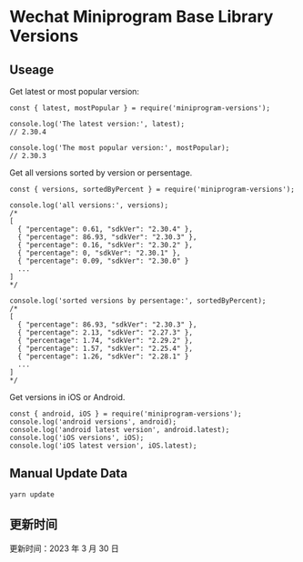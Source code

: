 
# Wechat Miniprogram Base Library Versions

## Useage

Get latest or most popular version:

```;
const { latest, mostPopular } = require('miniprogram-versions');

console.log('The latest version:', latest);
// 2.30.4

console.log('The most popular version:', mostPopular);
// 2.30.3

```

Get all versions sorted by version or persentage.

```
const { versions, sortedByPercent } = require('miniprogram-versions');

console.log('all versions:', versions);
/*
[
  { "percentage": 0.61, "sdkVer": "2.30.4" },
  { "percentage": 86.93, "sdkVer": "2.30.3" },
  { "percentage": 0.16, "sdkVer": "2.30.2" },
  { "percentage": 0, "sdkVer": "2.30.1" },
  { "percentage": 0.09, "sdkVer": "2.30.0" }
  ...
]
*/

console.log('sorted versions by persentage:', sortedByPercent);
/*
[
  { "percentage": 86.93, "sdkVer": "2.30.3" },
  { "percentage": 2.13, "sdkVer": "2.27.3" },
  { "percentage": 1.74, "sdkVer": "2.29.2" },
  { "percentage": 1.57, "sdkVer": "2.25.4" },
  { "percentage": 1.26, "sdkVer": "2.28.1" }
  ...
]
*/
```

Get versions in iOS or Android.

```
const { android, iOS } = require('miniprogram-versions');
console.log('android versions', android);
console.log('android latest version', android.latest);
console.log('iOS versions', iOS);
console.log('iOS latest version', iOS.latest);
```

## Manual Update Data

```
yarn update
```

## 更新时间

更新时间：2023 年 3 月 30 日
